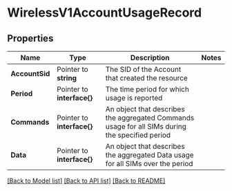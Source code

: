# WirelessV1AccountUsageRecord

## Properties

Name | Type | Description | Notes
------------ | ------------- | ------------- | -------------
**AccountSid** | Pointer to **string** | The SID of the Account that created the resource |
**Period** | Pointer to **interface{}** | The time period for which usage is reported |
**Commands** | Pointer to **interface{}** | An object that describes the aggregated Commands usage for all SIMs during the specified period |
**Data** | Pointer to **interface{}** | An object that describes the aggregated Data usage for all SIMs over the period |

[[Back to Model list]](../README.md#documentation-for-models) [[Back to API list]](../README.md#documentation-for-api-endpoints) [[Back to README]](../README.md)


